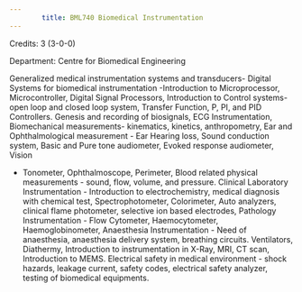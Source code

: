 ```yaml
---
        title: BML740 Biomedical Instrumentation
---
```

Credits: 3 (3-0-0)

Department: Centre for Biomedical Engineering

Generalized medical instrumentation systems and transducers- Digital Systems for biomedical instrumentation -Introduction to Microprocessor, Microcontroller, Digital Signal Processors, Introduction to Control systems- open loop and closed loop system, Transfer Function, P, PI, and PID Controllers. Genesis and recording of biosignals, ECG Instrumentation, Biomechanical measurements- kinematics, kinetics, anthropometry, Ear and Ophthalmological measurement - Ear Hearing loss, Sound conduction system, Basic and Pure tone audiometer, Evoked response audiometer, Vision
- Tonometer, Ophthalmoscope, Perimeter, Blood related physical measurements - sound, flow, volume, and pressure. Clinical Laboratory Instrumentation - Introduction to electrochemistry, medical diagnosis with chemical test, Spectrophotometer, Colorimeter, Auto analyzers, clinical flame photometer, selective ion based electrodes, Pathology Instrumentation - Flow Cytometer, Haemocytometer, Haemoglobinometer, Anaesthesia Instrumentation - Need of anaesthesia, anaesthesia delivery system, breathing circuits. Ventilators, Diathermy, Introduction to instrumentation in X-Ray, MRI, CT scan, Introduction to MEMS. Electrical safety in medical environment - shock hazards, leakage current, safety codes, electrical safety analyzer, testing of biomedical equipments.